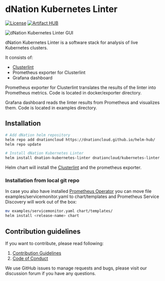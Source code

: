 # dNation Kubernetes Linter

[![License](https://img.shields.io/badge/License-Apache%202.0-blue.svg)](https://opensource.org/licenses/Apache-2.0)
[![Artifact HUB](https://img.shields.io/endpoint?url=https://artifacthub.io/badge/repository/dnationcloud)](https://artifacthub.io/packages/search?repo=dnationcloud)

![dNation Kubernetes Linter GUI](https://cdn.ifne.eu/public/icons/dnation_kubernetes_linter_screenshot.png "dNation Kubernetes Linter GUI")

dNation Kubernetes Linter is a software stack for analysis of live Kubernetes clusters.

It consists of:
* [Clusterlint](https://github.com/digitalocean/clusterlint)
* Prometheus exporter for Clusterlint
* Grafana dashboard

Prometheus exporter for Clusterlint translates the results of the linter into Prometheus metrics.
Code is located in docker/exporter directory.

Grafana dashboard reads the linter results from Prometheus and visualizes them.
Code is located in examples directory.

## Installation

```bash
# Add dNation helm repository
helm repo add dnationcloud https://dnationcloud.github.io/helm-hub/
helm repo update

# Install dNation Kubernetes Linter
helm install dnation-kubernetes-linter dnationcloud/kubernetes-linter
```

Helm chart will install the [Clusterlint](https://github.com/digitalocean/clusterlint) and the prometheus exporter.

### Installation from local git repo

In case you also have installed [Prometheus Operator](https://github.com/prometheus-operator/prometheus-operator)
you can move file examples/servicemonitor.yaml to chart/templates and Prometheus Service Discovery will work out of the box:
```bash
mv examples/servicemonitor.yaml chart/templates/
helm install <release-name> chart
```

## Contribution guidelines

If you want to contribute, please read following:
1. [Contribution Guidelines](CONTRIBUTING.md)
1. [Code of Conduct](CODE_OF_CONDUCT.md)

We use GitHub issues to manage requests and bugs, please visit our discussion forum if you have any questions.
